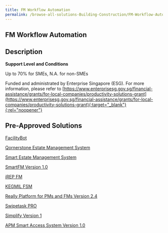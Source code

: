 ```yaml
---
title: FM Workflow Automation
permalink: /browse-all-solutions-Building-Construction/FM-Workflow-Automation
---
```


## FM Workflow Automation
## Description

**Support Level and Conditions**

Up to 70% for SMEs, N.A. for non-SMEs

Funded and administrated by Enterprise Singapore (ESG). For more information, please refer to
[https://www.enterprisesg.gov.sg/financial-assistance/grants/for-local-companies/productivity-solutions-grant](https://www.enterprisesg.gov.sg/financial-assistance/grants/for-local-companies/productivity-solutions-grant){:target="_blank"}{:rel="noopener"}

## Pre-Approved Solutions

<a href='/productivity-solutions-grant/solutionrepo/solution397' target='_blank'>FacilityBot</a><br>

<a href='/productivity-solutions-grant/solutionrepo/solution469' target='_blank'>Qornerstone Estate Management System</a><br>

<a href='/productivity-solutions-grant/solutionrepo/solution1643' target='_blank'>Smart Estate Management System</a><br>

<a href='/productivity-solutions-grant/solutionrepo/solution1731' target='_blank'>SmartFM Version 1.0</a><br>

<a href='/productivity-solutions-grant/solutionrepo/solution1881' target='_blank'>iREP FM</a><br>

<a href='/productivity-solutions-grant/solutionrepo/solution2283' target='_blank'>KEGMIL FSM</a><br>

<a href='/productivity-solutions-grant/solutionrepo/solution2296' target='_blank'>Really Platform for PMs and FMs Version 2.4</a><br>

<a href='/productivity-solutions-grant/solutionrepo/solution2356' target='_blank'>Swipetask PRO</a><br>

<a href='/productivity-solutions-grant/solutionrepo/solution2660' target='_blank'>Simplify Version 1</a><br>

<a href='/productivity-solutions-grant/solutionrepo/solution2763' target='_blank'>APM Smart Access System Version 1.0</a><br>

